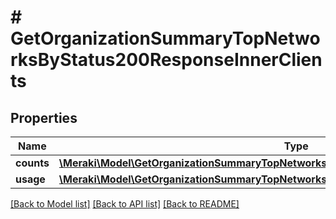 # # GetOrganizationSummaryTopNetworksByStatus200ResponseInnerClients

## Properties

Name | Type | Description | Notes
------------ | ------------- | ------------- | -------------
**counts** | [**\Meraki\Model\GetOrganizationSummaryTopNetworksByStatus200ResponseInnerClientsCounts**](GetOrganizationSummaryTopNetworksByStatus200ResponseInnerClientsCounts.md) |  | [optional]
**usage** | [**\Meraki\Model\GetOrganizationSummaryTopNetworksByStatus200ResponseInnerClientsUsage**](GetOrganizationSummaryTopNetworksByStatus200ResponseInnerClientsUsage.md) |  | [optional]

[[Back to Model list]](../../README.md#models) [[Back to API list]](../../README.md#endpoints) [[Back to README]](../../README.md)
